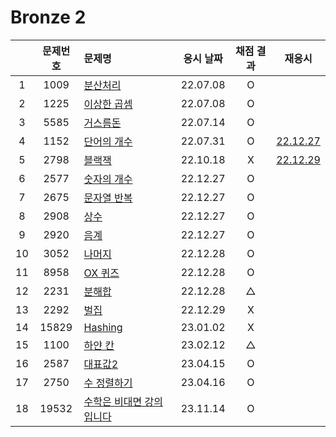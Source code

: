 # Bronze 2

|     | 문제번호 | 문제명                                 | 응시 날짜 | 채점 결과 |            재응시            |
| :-: | :------: | :------------------------------------- | :-------: | :-------: | :--------------------------: |
|  1  |   1009   | [분산처리](./1009.js)                  | 22.07.08  |     O     |
|  2  |   1225   | [이상한 곱셈](./1225.js)               | 22.07.08  |     O     |
|  3  |   5585   | [거스름돈](./5585.js)                  | 22.07.14  |     O     |                              |
|  4  |   1152   | [단어의 개수](./1152.js)               | 22.07.31  |     O     | [22.12.27](./replay/1152.js) |
|  5  |   2798   | [블랙잭](./2798.js)                    | 22.10.18  |     X     | [22.12.29](./replay/2798.js) |
|  6  |   2577   | [숫자의 개수](./2577.js)               | 22.12.27  |     O     |
|  7  |   2675   | [문자열 반복](./2675.js)               | 22.12.27  |     O     |
|  8  |   2908   | [상수](./2908.js)                      | 22.12.27  |     O     |
|  9  |   2920   | [음계](./2920.js)                      | 22.12.27  |     O     |
| 10  |   3052   | [나머지](./3052.js)                    | 22.12.28  |     O     |
| 11  |   8958   | [OX 퀴즈](./8958.js)                   | 22.12.28  |     O     |
| 12  |   2231   | [분해합](./2231.js)                    | 22.12.28  |     △     |
| 13  |   2292   | [벌집](./2292.js)                      | 22.12.29  |     X     |
| 14  |  15829   | [Hashing](./15829.js)                  | 23.01.02  |     X     |
| 15  |   1100   | [하얀 칸](./1100.js)                   | 23.02.12  |     △     |
| 16  |   2587   | [대표값2](./2587.js)                   | 23.04.15  |     O     |
| 17  |   2750   | [수 정렬하기](./2750.js)               | 23.04.16  |     O     |
| 18  |  19532   | [수학은 비대면 강의입니다](./19532.py) | 23.11.14  |     O     |
